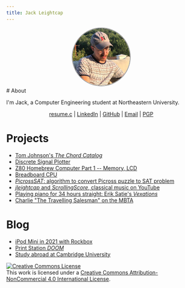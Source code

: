 ```yaml
---
title: Jack Leightcap
---
```


<center>
<img src="me.jpg" alt="hello" width="30%" style="border-radius:50%;border:2px solid #999">
</center>
# About

I'm Jack, a Computer Engineering student at Northeastern University.

<center>
<a href="resume.c">resume.c</a>
|
<a href="https://www.linkedin.com/in/jleightcap">LinkedIn</a>
|
<a href="https://github.com/jleightcap">GitHub</a>
|
<a href="mailto:jleightcap@protonmail.com">Email</a>
|
<a href="pubkey.txt">PGP</a>
</center>

# Projects
- [Tom Johnson's *The Chord Catalog*](Project/chordcatalog/chordcatalog.html)
- [Discrete Signal Plotter](Project/discreteplotter/plot.html)
- [Z80 Homebrew Computer Part 1 -- Memory, LCD](Project/z801/z801.html)
- [Breadboard CPU](Project/eatercpu/eatercpu.html)
- [*PicrossSAT*: algorithm to convert Picross puzzle to SAT problem](Project/picrosssat/picrosssat.html)
- [*jleightcap* and *ScrollingScore*, classical music on YouTube](Project/jleightcap/jleightcap.html)
- [Playing piano for 34 hours straight: Erik Satie's *Vexations*](Project/vexations/vexations.html)
- [Charlie "The Travelling Salesman" on the MBTA](Project/mbtaspeedrun/mbtaspeedrun.html)

# Blog
- [iPod Mini in 2021 with Rockbox](Blog/ipodmini2g/ipodmini2g.html)
- [Print Station *DOOM*](Blog/printdoom/printdoom.html)
- [Study abroad at Cambridge University](Blog/cambridge/cambridge.html)

<footer>
<a rel="license" href="http://creativecommons.org/licenses/by-nc/4.0/"><img alt="Creative Commons License"
style="border-width:0" src="https://i.creativecommons.org/l/by-nc/4.0/80x15.png" /></a><br />This work is licensed under
a <a rel="license" href="http://creativecommons.org/licenses/by-nc/4.0/">Creative Commons Attribution-NonCommercial 4.0
International License</a>.
</footer>
